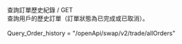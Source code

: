 查詢訂單歷史紀錄 / GET \
查詢用戶的歷史訂單（訂單狀態為已完成或已取消）。\
\
Query_Order_history = "/openApi/swap/v2/trade/allOrders"
